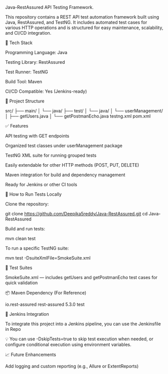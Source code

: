 Java-RestAssured API Testing Framework.

This repository contains a REST API test automation framework built using Java, RestAssured, and TestNG. It includes automated test cases for various HTTP operations and is structured for easy maintenance, scalability, and CI/CD integration.

🔧 Tech Stack

Programming Language: Java

Testing Library: RestAssured

Test Runner: TestNG

Build Tool: Maven

CI/CD Compatible: Yes (Jenkins-ready)

📁 Project Structure

src/
├── main/
│   └── java/
├── test/
│   └── java/
│       └── userManagement/
│           ├── getUsers.java
│           └── getPostmanEcho.java
testng.xml
pom.xml

✅ Features

API testing with GET endpoints

Organized test classes under userManagement package

TestNG XML suite for running grouped tests

Easily extendable for other HTTP methods (POST, PUT, DELETE)

Maven integration for build and dependency management

Ready for Jenkins or other CI tools

🧪 How to Run Tests Locally

Clone the repository:

git clone https://github.com/Deepika5reddy/Java-RestAssured.git
cd Java-RestAssured

Build and run tests:

mvn clean test

To run a specific TestNG suite:

mvn test -DsuiteXmlFile=SmokeSuite.xml

🧾 Test Suites

SmokeSuite.xml — includes getUsers and getPostmanEcho test cases for quick validation

📦 Maven Dependency (For Reference)

<dependency>
  <groupId>io.rest-assured</groupId>
  <artifactId>rest-assured</artifactId>
  <version>5.3.0</version>
  <scope>test</scope>
</dependency>

🚀 Jenkins Integration

To integrate this project into a Jenkins pipeline, you can use the Jenkinsfile in Repo

💡 You can use -DskipTests=true to skip test execution when needed, or configure conditional execution using environment variables.

📈 Future Enhancements

Add logging and custom reporting (e.g., Allure or ExtentReports)
